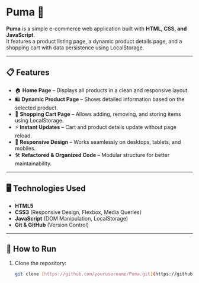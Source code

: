 # Puma 🛒

**Puma** is a simple e-commerce web application built with **HTML, CSS, and JavaScript**.  
It features a product listing page, a dynamic product details page, and a shopping cart with data persistence using LocalStorage.

---

## 📋 Features

- 🏠 **Home Page** – Displays all products in a clean and responsive layout.
- 🛍 **Dynamic Product Page** – Shows detailed information based on the selected product.
- 🛒 **Shopping Cart Page** – Allows adding, removing, and storing items using LocalStorage.
- ⚡ **Instant Updates** – Cart and product details update without page reload.
- 📱 **Responsive Design** – Works seamlessly on desktops, tablets, and mobiles.
- 🛠 **Refactored & Organized Code** – Modular structure for better maintainability.

---

## 🖥️ Technologies Used

- **HTML5**
- **CSS3** (Responsive Design, Flexbox, Media Queries)
- **JavaScript** (DOM Manipulation, LocalStorage)
- **Git & GitHub** (Version Control)

---

## 🚀 How to Run

1. Clone the repository:
   ```bash
   git clone [https://github.com/yourusername/Puma.git](https://github.com/tahaebrahim0078/Puma/new/main?filename=README.md)
